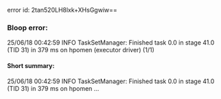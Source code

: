error id: 2tan520LH8lxk+XHsGgwiw==
### Bloop error:

25/06/18 00:42:59 INFO TaskSetManager: Finished task 0.0 in stage 41.0 (TID 31) in 379 ms on hpomen (executor driver) (1/1)
#### Short summary: 

25/06/18 00:42:59 INFO TaskSetManager: Finished task 0.0 in stage 41.0 (TID 31) in 379 ms on hpomen ...